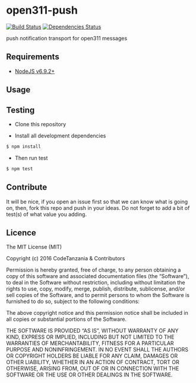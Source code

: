 open311-push
================

[![Build Status](https://travis-ci.org/CodeTanzania/open311-push.svg?branch=master)](https://travis-ci.org/CodeTanzania/open311-push)
[![Dependencies Status](https://david-dm.org/CodeTanzania/open311-push/status.svg?style=flat-square)](https://david-dm.org/CodeTanzania/open311-push)

push notification transport for open311 messages

## Requirements
- [NodeJS v6.9.2+](https://nodejs.org)

## Usage


## Testing
* Clone this repository

* Install all development dependencies
```sh
$ npm install
```

* Then run test
```sh
$ npm test
```

## Contribute
It will be nice, if you open an issue first so that we can know what is going on, then, fork this repo and push in your ideas. Do not forget to add a bit of test(s) of what value you adding.

## Licence
The MIT License (MIT)

Copyright (c) 2016 CodeTanzania & Contributors

Permission is hereby granted, free of charge, to any person obtaining a copy of this software and associated documentation files (the “Software”), to deal in the Software without restriction, including without limitation the rights to use, copy, modify, merge, publish, distribute, sublicense, and/or sell copies of the Software, and to permit persons to whom the Software is furnished to do so, subject to the following conditions:

The above copyright notice and this permission notice shall be included in all copies or substantial portions of the Software.

THE SOFTWARE IS PROVIDED “AS IS”, WITHOUT WARRANTY OF ANY KIND, EXPRESS OR IMPLIED, INCLUDING BUT NOT LIMITED TO THE WARRANTIES OF MERCHANTABILITY, FITNESS FOR A PARTICULAR PURPOSE AND NONINFRINGEMENT. IN NO EVENT SHALL THE AUTHORS OR COPYRIGHT HOLDERS BE LIABLE FOR ANY CLAIM, DAMAGES OR OTHER LIABILITY, WHETHER IN AN ACTION OF CONTRACT, TORT OR OTHERWISE, ARISING FROM, OUT OF OR IN CONNECTION WITH THE SOFTWARE OR THE USE OR OTHER DEALINGS IN THE SOFTWARE. 